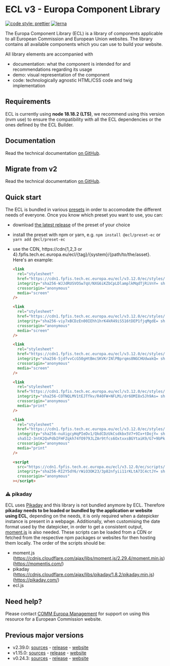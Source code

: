 # ECL v3 - Europa Component Library

[![code style: prettier](https://img.shields.io/badge/code_style-prettier-ff69b4.svg?style=flat-square)](https://github.com/prettier/prettier)
[![lerna](https://img.shields.io/badge/maintained%20with-lerna-cc00ff.svg)](https://lernajs.io/)

The Europa Component Library (ECL) is a library of components applicable to all European Commission and European Union websites. The library contains all available components which you can use to build your website.

All library elements are accompanied with

- documentation: what the component is intended for and recommendations regarding its usage
- demo: visual representation of the component
- code: technologically agnostic HTML/CSS code and twig implementation

## Requirements

ECL is currently using **node 18.18.2 (LTS)**, we recommend using this version (nvm use) to ensure the compatibility with all the ECL dependencies or the ones defined by the ECL Builder.

## Documentation

Read the technical documentation [on GitHub](docs/README.md).

## Migrate from v2

Read the technical documentation [on GitHub](docs/Migrating-v3.md).

## Quick start

The ECL is bundled in various [presets](docs/presets.md) in order to accomodate the different needs of everyone. Once you know which preset you want to use, you can:

- download [the latest release](https://github.com/ec-europa/europa-component-library/releases/latest) of the preset of your choice
- install the preset with npm or yarn, e.g. `npm install @ecl/preset-ec` or `yarn add @ecl/preset-ec`
- use the CDN, https://cdn{1,2,3 or 4}.fpfis.tech.ec.europa.eu/ecl/{tag}/{system}/{path/to/the/asset}. Here's an example:

  ```html
  <link
    rel="stylesheet"
    href="https://cdn1.fpfis.tech.ec.europa.eu/ecl/v3.12.0/ec/styles/optional/ecl-ec-default.css"
    integrity="sha256-WJJdRUSVOSw7qV/NXG6iKZbCpLDlamplkMqdTjRiVnY= sha384-omIH4FzBb4Z/5s18onnDxEcUQgAc638dzKlhlVZ/dysPqrhOU32LXO7rSE4MkLx+ sha512-Lz8wmpVFCAynasejvr7XXhfGZVozjLTzc1aP4NRyjjadfjLPyw4mt1z1BzA7DRTtIEGwopWDcqNEdXDZWqJ+2w=="
    crossorigin="anonymous"
    media="screen"
  />
  ```

  ```html
  <link
    rel="stylesheet"
    href="https://cdn1.fpfis.tech.ec.europa.eu/ecl/v3.12.0/ec/styles/optional/ecl-reset.css"
    integrity="sha256-viy7xBCDzEn00IEhh1hrK4kR49iS516tDEP1fjqMgdE= sha384-yna5PkYydRqAp/3FIXU9uMeaObzNYw+RPyU3eZIDoF0/bBeUMkH3xccgMYNXHKyF sha512-h4nJrpIhMksFsOC9VK2XBnY4DBaRwZegWAAqeW52hmKWB+7Xu8oFGXMTmURTdVgu8m8B35PoQ3UcANiMRlXNNQ=="
    crossorigin="anonymous"
    media="screen"
  />
  ```

  ```html
  <link
    rel="stylesheet"
    href="https://cdn1.fpfis.tech.ec.europa.eu/ecl/v3.12.0/ec/styles/ecl-ec.css"
    integrity="sha256-5jdfvvCcG50gHtBmcSKVKrINlPBprqms8NGCHUdwakQ= sha384-/utSUqOU8bQaIfYY9ZQuQOkXzc5ZV7en7epKDCfzZf+8j98SKgB26wsuUbL9b5/F sha512-4I9GAB5wvTCz+K4n+hl4yfWGUnN/ooWMoS4idxyLVWQx5JshNID33HD5rMbx1xK7EECDu8iU1OhyaeG7BtN9nQ=="
    crossorigin="anonymous"
    media="screen"
  />
  ```

  ```html
  <link
    rel="stylesheet"
    href="https://cdn1.fpfis.tech.ec.europa.eu/ecl/v3.12.0/ec/styles/ecl-ec-print.css"
    integrity="sha256-COTNQLMV1tEJTfkv/R40FW+NFLMi/dr6OMI8x5Jh9As= sha384-fXcSOTWhEx5VAtrYPAfxCUyTrmyX+HlIJdhX3nZfp4NnPMVlWeBxGhl5WiGNCAPu sha512-EaK/1nB1w2Kc5+QS0gAVO5ZQa1o+3tyEx6WnDVKy+QQ2/3mvOo67xPlIjZWLE2Gm8bdHBExR//QxZkYa3TRXEQ=="
    crossorigin="anonymous"
    media="print"
  />
  ```

  ```html
  <link
    rel="stylesheet"
    href="https://cdn1.fpfis.tech.ec.europa.eu/ecl/v3.12.0/ec/styles/optional/ecl-ec-default-print.css"
    integrity="sha256-nuXigcyHqPIeDv1/QkdCDzUkCsdkbx5V7+9Ix+tDojY= sha384-yW+MZH/2Rr1sKYyMFFCX3y20o54Ucti94qG+yjTsI63bcaigyJmSlSCnxcq9n3Nu
    sha512-3ntK2QvPdbIFHFZqkh74fO979JLZAr9tfcs6OxtxxsBGYtaiK9/G7+9bPkH3/mA+HmWVx/CWg0Ib1f3ZvxDiqw=="
    crossorigin="anonymous"
    media="print"
  />
  ```

  ```html
  <script
    src="https://cdn1.fpfis.tech.ec.europa.eu/ecl/v3.12.0/ec/scripts/ecl-ec.js"
    integrity="sha256-RI2Y5dY6/rWiO3OK23/3p82nfyii11rKLtA7IC4ctJY= sha384-GmKyCbUB0qUFU4Bn3va9ITQ7TedWGOuSx46UNO6fcuuCHRaMPz8mxBiUk844wO3S sha512-rR4plXP0EwIY65Sf+D36htkqJW8JJ1dgqfWsvKDyx+BnyThDrfC6EEtUc/ThLh2Krr/cqMu+ji3UU9/bkt8V5g=="
    crossorigin="anonymous"
  ></script>
  ```

### :warning: pikaday

ECL uses [Pikaday](https://github.com/Pikaday/Pikaday) and this library is not bundled anymore by ECL.
Therefore **pikaday needs to be loaded or bundled by the application or website using ECL**, depending on the needs, it is only required when
a datepicker instance is present in a webpage.
Additionally, when customising the date format used by the datepicker, in order to get a consistent output, [moment.js](https://momentjs.com/) is also needed.
These scripts can be loaded from a CDN or fetched from the respective npm packages or websites for then hosting them locally.
The order of the scripts should be:

- moment.js (https://cdnjs.cloudflare.com/ajax/libs/moment.js/2.29.4/moment.min.js) (https://momentjs.com/)
- pikaday (https://cdnjs.cloudflare.com/ajax/libs/pikaday/1.8.2/pikaday.min.js) (https://pikaday.com/)
- ecl.js

## Need help?

Please contact [COMM Europa Management](mailto:Europamanagement@ec.europa.eu) for support on using this resource for a European Commission website.

## Previous major versions

- v2.39.0: [sources](https://github.com/ec-europa/europa-component-library/tree/v2) - [release](https://github.com/ec-europa/europa-component-library/releases/tag/v2.39.0) - [website](https://ec.europa.eu/component-library/v2.39.0/)
- v1.15.0: [sources](https://github.com/ec-europa/europa-component-library/tree/v1) - [release](https://github.com/ec-europa/europa-component-library/releases/tag/v1.15.0) - [website](https://ec.europa.eu/component-library/v1.15.0/)
- v0.24.3: [sources](https://github.com/ec-europa/europa-component-library/tree/v0) - [release](https://github.com/ec-europa/europa-component-library/releases/tag/v0.24.3) - [website](https://ec.europa.eu/component-library/v0.24.3/)
